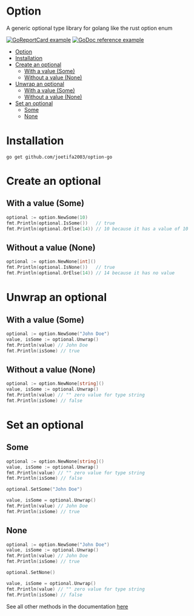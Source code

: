 # Option

A generic optional type library for golang like the rust option enum

[![GoReportCard example](https://goreportcard.com/badge/github.com/joetifa2003/option-go)](https://goreportcard.com/report/github.com/joetifa2003/option-go)
[![GoDoc reference example](https://img.shields.io/badge/godoc-reference-blue.svg)](https://pkg.go.dev/github.com/joetifa2003/option-go)

- [Option](#option)
- [Installation](#installation)
- [Create an optional](#create-an-optional)
  - [With a value (Some)](#with-a-value-some)
  - [Without a value (None)](#without-a-value-none)
- [Unwrap an optional](#unwrap-an-optional)
  - [With a value (Some)](#with-a-value-some-1)
  - [Without a value (None)](#without-a-value-none-1)
- [Set an optional](#set-an-optional)
  - [Some](#some)
  - [None](#none)

# Installation

```
go get github.com/joetifa2003/option-go
```

# Create an optional

## With a value (Some)

```go
optional := option.NewSome(10)
fmt.Println(optional.IsSome())   // true
fmt.Println(optional.OrElse(14)) // 10 because it has a value of 10
```

## Without a value (None)

```go
optional := option.NewNone[int]()
fmt.Println(optional.IsNone())   // true
fmt.Println(optional.OrElse(14)) // 14 because it has no value
```

# Unwrap an optional

## With a value (Some)

```go
optional := option.NewSome("John Doe")
value, isSome := optional.Unwrap()
fmt.Println(value) // John Doe
fmt.Println(isSome) // true
```

## Without a value (None)

```go
optional := option.NewNone[string]()
value, isSome := optional.Unwrap()
fmt.Println(value) // "" zero value for type string
fmt.Println(isSome) // false
```

# Set an optional

## Some

```go
optional := option.NewNone[string]()
value, isSome := optional.Unwrap()
fmt.Println(value) // "" zero value for type string
fmt.Println(isSome) // false

optional.SetSome("John Doe")

value, isSome = optional.Unwrap()
fmt.Println(value) // John Doe
fmt.Println(isSome) // true
```

## None

```go
optional := option.NewSome("John Doe")
value, isSome := optional.Unwrap()
fmt.Println(value) // John Doe
fmt.Println(isSome) // true

optional.SetNone()

value, isSome = optional.Unwrap()
fmt.Println(value) // "" zero value for type string
fmt.Println(isSome) // false
```

See all other methods in the documentation [here](https://pkg.go.dev/github.com/joetifa2003/option-go)
